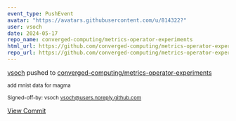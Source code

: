 ```yaml
---
event_type: PushEvent
avatar: "https://avatars.githubusercontent.com/u/814322?"
user: vsoch
date: 2024-05-17
repo_name: converged-computing/metrics-operator-experiments
html_url: https://github.com/converged-computing/metrics-operator-experiments/commit/09ae295c470bc81eff2ae2e70e4334f798ef5705
repo_url: https://github.com/converged-computing/metrics-operator-experiments
---
```


<a href='https://github.com/vsoch' target='_blank'>vsoch</a> pushed to <a href='https://github.com/converged-computing/metrics-operator-experiments' target='_blank'>converged-computing/metrics-operator-experiments</a>

<small>add mnist data for magma

Signed-off-by: vsoch <vsoch@users.noreply.github.com></small>

<a href='https://github.com/converged-computing/metrics-operator-experiments/commit/09ae295c470bc81eff2ae2e70e4334f798ef5705' target='_blank'>View Commit</a>